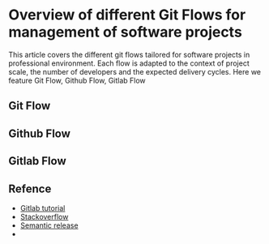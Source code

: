 # Overview of different Git Flows for management of software projects


This article covers the different git flows tailored for software projects in professional environment. Each flow is adapted to the context of project scale, the number of developers and the expected delivery cycles. Here we feature Git Flow, Github Flow, Gitlab Flow

## Git Flow

## Github Flow

## Gitlab Flow

## Refence

- [Gitlab tutorial](https://docs.gitlab.com/ee/topics/gitlab_flow.html)
- [Stackoverflow](https://stackoverflow.com/questions/39917843/what-is-the-difference-between-github-flow-and-gitlab-flow)
- [Semantic release](https://semantic-release.gitbook.io/semantic-release/)
-
